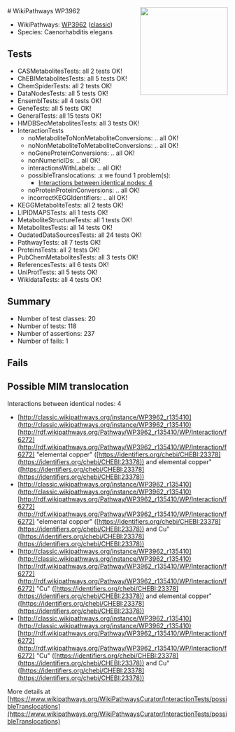 <img style="float: right; width: 200px" src="https://upload.wikimedia.org/wikipedia/commons/thumb/8/83/Wplogo_with_text_500.png/640px-Wplogo_with_text_500.png" />
# WikiPathways WP3962

* WikiPathways: [WP3962](https://wikipathways.org/pathways/WP3962) ([classic](https://classic.wikipathways.org/instance/WP3962))
* Species: Caenorhabditis elegans
## Tests
* CASMetabolitesTests: all 2 tests OK!
* ChEBIMetabolitesTests: all 5 tests OK!
* ChemSpiderTests: all 2 tests OK!
* DataNodesTests: all 5 tests OK!
* EnsemblTests: all 4 tests OK!
* GeneTests: all 5 tests OK!
* GeneralTests: all 15 tests OK!
* HMDBSecMetabolitesTests: all 3 tests OK!
* InteractionTests
    * noMetaboliteToNonMetaboliteConversions: .. all OK!
    * noNonMetaboliteToMetaboliteConversions: .. all OK!
    * noGeneProteinConversions: .. all OK!
    * nonNumericIDs: .. all OK!
    * interactionsWithLabels: .. all OK!
    * possibleTranslocations: .x we found 1 problem(s):
        * [Interactions between identical nodes: 4](#1c118209)
    * noProteinProteinConversions: .. all OK!
    * incorrectKEGGIdentifiers: .. all OK!
* KEGGMetaboliteTests: all 2 tests OK!
* LIPIDMAPSTests: all 1 tests OK!
* MetaboliteStructureTests: all 1 tests OK!
* MetabolitesTests: all 14 tests OK!
* OudatedDataSourcesTests: all 24 tests OK!
* PathwayTests: all 7 tests OK!
* ProteinsTests: all 2 tests OK!
* PubChemMetabolitesTests: all 3 tests OK!
* ReferencesTests: all 6 tests OK!
* UniProtTests: all 5 tests OK!
* WikidataTests: all 4 tests OK!


## Summary

* Number of test classes: 20
* Number of tests: 118
* Number of assertions: 237
* Number of fails: 1

## Fails

<a name="1c118209" />

## Possible MIM translocation

Interactions between identical nodes: 4

* [http://classic.wikipathways.org/instance/WP3962_r135410](http://classic.wikipathways.org/instance/WP3962_r135410) [http://rdf.wikipathways.org/Pathway/WP3962_r135410/WP/Interaction/f6272](http://rdf.wikipathways.org/Pathway/WP3962_r135410/WP/Interaction/f6272) "elemental copper" ([https://identifiers.org/chebi/CHEBI:23378](https://identifiers.org/chebi/CHEBI:23378)) and 
elemental copper" ([https://identifiers.org/chebi/CHEBI:23378](https://identifiers.org/chebi/CHEBI:23378))
* [http://classic.wikipathways.org/instance/WP3962_r135410](http://classic.wikipathways.org/instance/WP3962_r135410) [http://rdf.wikipathways.org/Pathway/WP3962_r135410/WP/Interaction/f6272](http://rdf.wikipathways.org/Pathway/WP3962_r135410/WP/Interaction/f6272) "elemental copper" ([https://identifiers.org/chebi/CHEBI:23378](https://identifiers.org/chebi/CHEBI:23378)) and 
Cu" ([https://identifiers.org/chebi/CHEBI:23378](https://identifiers.org/chebi/CHEBI:23378))
* [http://classic.wikipathways.org/instance/WP3962_r135410](http://classic.wikipathways.org/instance/WP3962_r135410) [http://rdf.wikipathways.org/Pathway/WP3962_r135410/WP/Interaction/f6272](http://rdf.wikipathways.org/Pathway/WP3962_r135410/WP/Interaction/f6272) "Cu" ([https://identifiers.org/chebi/CHEBI:23378](https://identifiers.org/chebi/CHEBI:23378)) and 
elemental copper" ([https://identifiers.org/chebi/CHEBI:23378](https://identifiers.org/chebi/CHEBI:23378))
* [http://classic.wikipathways.org/instance/WP3962_r135410](http://classic.wikipathways.org/instance/WP3962_r135410) [http://rdf.wikipathways.org/Pathway/WP3962_r135410/WP/Interaction/f6272](http://rdf.wikipathways.org/Pathway/WP3962_r135410/WP/Interaction/f6272) "Cu" ([https://identifiers.org/chebi/CHEBI:23378](https://identifiers.org/chebi/CHEBI:23378)) and 
Cu" ([https://identifiers.org/chebi/CHEBI:23378](https://identifiers.org/chebi/CHEBI:23378))


More details at [https://www.wikipathways.org/WikiPathwaysCurator/InteractionTests/possibleTranslocations](https://www.wikipathways.org/WikiPathwaysCurator/InteractionTests/possibleTranslocations)

